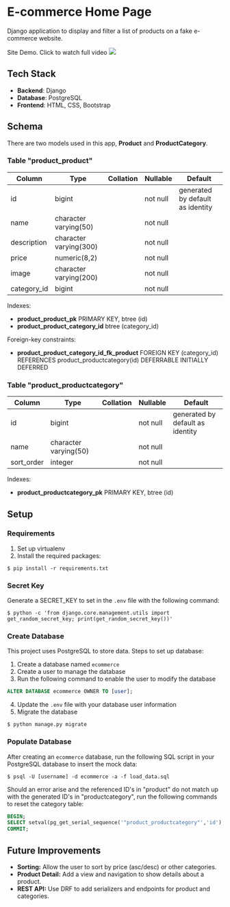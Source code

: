 # E-commerce Home Page
Django application to display and filter a list of products on a fake e-commerce website.

<div>
Site Demo. Click to watch full video
    <a href="https://www.loom.com/share/4e2fd7390fd64e1394938bb4d25edbf5">
      <img style="max-width:300px;" src="https://cdn.loom.com/sessions/thumbnails/4e2fd7390fd64e1394938bb4d25edbf5-f3730ab0cb87828c-full-play.gif">
    </a>
  </div>

## Tech Stack
- **Backend**: Django
- **Database**: PostgreSQL
- **Frontend**: HTML, CSS, Bootstrap

## Schema
There are two models used in this app, **Product** and **ProductCategory**.
### Table "product_product"

|   Column    |          Type          | Collation | Nullable |             Default             |
|-------------|------------------------|-----------|----------|----------------------------------
| id          | bigint                 |           | not null | generated by default as identity |
| name        | character varying(50)  |           | not null | |
| description | character varying(300) |           | not null | |
| price       | numeric(8,2)           |           | not null | |
| image       | character varying(200) |           | not null | |
| category_id | bigint                 |           | not null | |

Indexes:
- **product_product_pk** PRIMARY KEY, btree (id)
- **product_product_category_id** btree (category_id)

Foreign-key constraints:
- **product_product_category_id_fk_product** FOREIGN KEY (category_id) REFERENCES product_productcategory(id) DEFERRABLE INITIALLY DEFERRED


### Table "product_productcategory"

|   Column   |         Type          | Collation | Nullable |             Default              |
|------------|-----------------------|-----------|----------|----------------------------------|
| id         | bigint                |           | not null | generated by default as identity |
| name       | character varying(50) |           | not null | |
| sort_order | integer               |           | not null | |

Indexes:
- **product_productcategory_pk** PRIMARY KEY, btree (id)

## Setup
### Requirements
1. Set up virtualenv
2. Install the required packages:
```console 
$ pip install -r requirements.txt
```

### Secret Key
Generate a SECRET_KEY to set in the `.env` file with the following command:
```console
$ python -c 'from django.core.management.utils import get_random_secret_key; print(get_random_secret_key())'
```

### Create Database
This project uses PostgreSQL to store data.
Steps to set up database:
1. Create a database named `ecommerce` 
2. Create a user to manage the database
3. Run the following command to enable the user to modify the database
```sql 
ALTER DATABASE ecommerce OWNER TO [user];
```
4. Update the `.env` file with your database user information
5. Migrate the database
```console
$ python manage.py migrate
```

### Populate Database
After creating an `ecommerce` database, run the following SQL script in your PostgreSQL database to insert the mock data:
```console
$ psql -U [username] -d ecommerce -a -f load_data.sql
```

Should an error arise and the referenced ID's in "product" do not match up with the generated ID's in "productcategory", run the following commands to reset the category table:
```sql
BEGIN;
SELECT setval(pg_get_serial_sequence('"product_productcategory"','id'), coalesce(max("id"), 1), max("id") IS NOT null) FROM "product_productcategory";
COMMIT;
```

## Future Improvements
- **Sorting:** Allow the user to sort by price (asc/desc) or other categories.
- **Product Detail:** Add a view and navigation to show details about a product.
- **REST API:** Use DRF to add serializers and endpoints for product and categories.